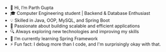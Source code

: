 - 👋 Hi, I’m Parth Gupta
- 🎓 Computer Engineering student | Backend & Database Enthusiast
- 💡 Skilled in Java, OOP, MySQL, and Spring Boot
- 🚀 Passionate about building scalable and efficient applications
- 🔍 Always exploring new technologies and improving my skills
- 🌱 I’m currently learning Spring Framework
- ⚡ Fun fact: I debug more than I code, and I'm surprisingly okay with that.
